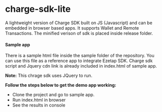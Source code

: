 # charge-sdk-lite
A lightweight version of Charge SDK built on JS (Javascript) and can be embedded in browser based apps. It supports Wallet and Remote Transactions.
The minified verison of sdk is placed inside release folder.


<h4> Sample app  </h4>
There is a sample html file inside the sample folder of the repository. You can use this file as a reference app to integrate Ezetap SDK. Charge sdk script and Jquery cdn link is already included in index.html of sample app.

<b>Note:</b> This chrage sdk uses JQuery to run.

<b> Follow the steps below to get the demo app working: </b>
<ul>
  <li> Clone the project and go to sample app.</li>
  <li> Run index.html in browser</li>
  <li> See the results in console</li>
</ul>
